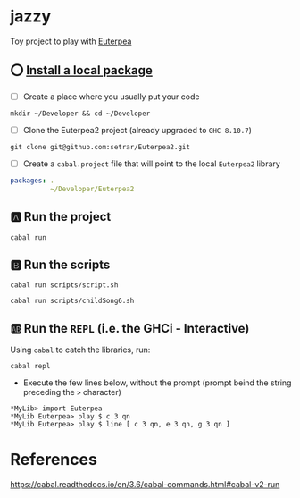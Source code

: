 # jazzy
Toy project to play with [Euterpea](https://www.euterpea.com/)

## :o: [Install a local package](https://stackoverflow.com/questions/63770578/how-do-you-get-cabal-to-install-a-local-package) 

- [ ] Create a place where you usually put your code

```
mkdir ~/Developer && cd ~/Developer
```

- [ ] Clone the Euterpea2 project (already upgraded to `GHC 8.10.7`)

```
git clone git@github.com:setrar/Euterpea2.git
```

- [ ] Create a `cabal.project` file that will point to the local `Euterpea2` library

```yaml
packages: .
          ~/Developer/Euterpea2
```

## :a: Run the project

```
cabal run
```

## :b: Run the scripts

```
cabal run scripts/script.sh 
```

```
cabal run scripts/childSong6.sh 
```

## :ab: Run the `REPL` (i.e. the GHCi - Interactive)

Using `cabal` to catch the libraries, run:

```
cabal repl
```

* Execute the few lines below, without the prompt (prompt beind the string preceding the `>` character)

```
*MyLib> import Euterpea
*MyLib Euterpea> play $ c 3 qn
*MyLib Euterpea> play $ line [ c 3 qn, e 3 qn, g 3 qn ]
```

# References

https://cabal.readthedocs.io/en/3.6/cabal-commands.html#cabal-v2-run

